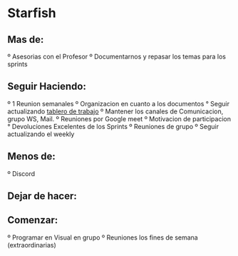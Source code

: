 # Starfish

## **Mas de:**
º Asesorias con el Profesor 
º Documentarnos y repasar los temas para los sprints

## **Seguir Haciendo:**
º 1 Reunion semanales 
º Organizacion en cuanto a los documentos 
° Seguir actualizando [tablero de trabajo](https://github.com/nachov00/grupo_1_RoadTripping/projects/1) 
º Mantener los canales de Comunicacion, grupo WS, Mail. 
º Reuniones por Google meet 
º Motivacion de participacion 
° Devoluciones Excelentes de los Sprints 
º Reuniones de grupo 
º Seguir actualizando el weekly

## **Menos de:**
º Discord

## **Dejar de hacer:**

## **Comenzar:**
º Programar en Visual en grupo
º Reuniones los fines de semana (extraordinarias)

